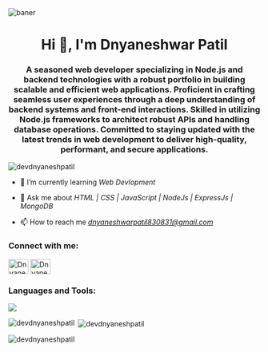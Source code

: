 
<img align="center" alt="baner" src="https://user-images.githubusercontent.com/112823546/217016507-da977155-0e3a-48ff-905c-e3eecfdf2b00.png">

<h1 align="center">Hi 👋, I'm Dnyaneshwar Patil</h1>
<h3 align="center">A seasoned web developer specializing in Node.js and backend technologies with a robust portfolio in building scalable and efficient web applications. Proficient in crafting seamless user experiences through a deep understanding of backend systems and front-end interactions. Skilled in utilizing Node.js frameworks to architect robust APIs and handling database operations. Committed to staying updated with the latest trends in web development to deliver high-quality, performant, and secure applications.</h3>



<p align="left"> <img src="https://komarev.com/ghpvc/?username=devdnyaneshpatil&label=Profile%20views&color=0e75b6&style=flat" alt="devdnyaneshpatil" /> </p>

- 🌱 I’m currently learning *Web Devlopment*

- 💬 Ask me about *HTML | CSS | JavaScript | NodeJs | ExpressJs | MongoDB*

- 📫 How to reach me *dnyaneshwarpatil830831@gmail.com*

<h3 align="left">Connect with me:</h3>
<p align="left">
  <a href="https://devdnyaneshpatil.github.io" target="blank"><img align="center" src="https://img.icons8.com/?size=512&id=LoyAjcvVKv1K&format=png" alt="Dnyaneshwar Patil" height="30" width="40" /></a>
<a href="https://www.linkedin.com/in/dnyaneshwar-patil-605a03203/" target="blank"><img align="center" src="https://raw.githubusercontent.com/rahuldkjain/github-profile-readme-generator/master/src/images/icons/Social/linked-in-alt.svg" alt="Dnyaneshwar patil" height="30" width="40" /></a>
</p>

<h3 align="left">Languages and Tools:</h3>
<p align="left"> <img src="https://camo.githubusercontent.com/bb4fa5428a15894ac67e66c4a9774a0398a767b37c1ff97b982e17abd413a461/68747470733a2f2f736b696c6c69636f6e732e6465762f69636f6e733f693d68746d6c2c6373732c6a732c6e6f64656a732c657870726573732c6d6f6e676f64622c6769746875622c6e65746c6966792c7673636f64652c6d7973716c2c706f73746d616e2c74732c72656469732c6177732c72656163742c7265706c69742c72656765782c73657175656c697a652c676974" /> </p>
<!-- <a href="https://www.w3schools.com/css/" target="_blank" rel="noreferrer"> <img src="https://raw.githubusercontent.com/devicons/devicon/master/icons/css3/css3-original-wordmark.svg" alt="css3" width="40" height="40"/> </a> <a href="https://expressjs.com" target="_blank" rel="noreferrer"> <img src="https://raw.githubusercontent.com/devicons/devicon/master/icons/express/express-original-wordmark.svg" alt="express" width="40" height="40"/> </a> <a href="https://git-scm.com/" target="_blank" rel="noreferrer"> <img src="https://www.vectorlogo.zone/logos/git-scm/git-scm-icon.svg" alt="git" width="40" height="40"/> </a> <a href="https://www.w3.org/html/" target="_blank" rel="noreferrer"> <img src="https://raw.githubusercontent.com/devicons/devicon/master/icons/html5/html5-original-wordmark.svg" alt="html5" width="40" height="40"/> </a> <a href="https://developer.mozilla.org/en-US/docs/Web/JavaScript" target="_blank" rel="noreferrer"> <img src="https://raw.githubusercontent.com/devicons/devicon/master/icons/javascript/javascript-original.svg" alt="javascript" width="40" height="40"/> </a> <a href="https://www.mongodb.com/" target="_blank" rel="noreferrer"> <img src="https://raw.githubusercontent.com/devicons/devicon/master/icons/mongodb/mongodb-original-wordmark.svg" alt="mongodb" width="40" height="40"/> </a> <a href="https://nodejs.org" target="_blank" rel="noreferrer"> <img src="https://raw.githubusercontent.com/devicons/devicon/master/icons/nodejs/nodejs-original-wordmark.svg" alt="nodejs" width="40" height="40"/> </a> <a href="https://postman.com" target="_blank" rel="noreferrer"> <img src="https://www.vectorlogo.zone/logos/getpostman/getpostman-icon.svg" alt="postman" width="40" height="40"/> </a> -->

<p><img align="left" src="https://github-readme-stats.vercel.app/api/top-langs?username=devdnyaneshpatil&show_icons=true&locale=en&layout=compact" alt="devdnyaneshpatil" /></p>

<p>&nbsp;<img align="center" src="https://github-readme-stats.vercel.app/api?username=devdnyaneshpatil&show_icons=true&locale=en" alt="devdnyaneshpatil" /></p>

<p><img align="center" src="https://github-readme-streak-stats.herokuapp.com/?user=devdnyaneshpatil&" alt="devdnyaneshpatil" /></p>

<!--
**devdnyaneshpatil/devdnyaneshpatil** is a ✨ _special_ ✨ repository because its `README.md` (this file) appears on your GitHub profile.

Here are some ideas to get you started:

- 🔭 I’m currently working on ...
- 🌱 I’m currently learning ...
- 👯 I’m looking to collaborate on ...
- 🤔 I’m looking for help with ...
- 💬 Ask me about ...
- 📫 How to reach me: ...
- 😄 Pronouns: ...
- ⚡ Fun fact: ...
-->
